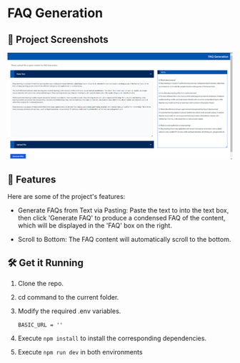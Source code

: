 # FAQ Generation

## 📸 Project Screenshots

![project-screenshot](../../assets/img/faqgen_ui_text.png)

## 🧐 Features

Here are some of the project's features:

- Generate FAQs from Text via Pasting: Paste the text to into the text box, then click 'Generate FAQ' to produce a condensed FAQ of the content, which will be displayed in the 'FAQ' box on the right.

- Scroll to Bottom: The FAQ content will automatically scroll to the bottom.

## 🛠️ Get it Running

1. Clone the repo.

2. cd command to the current folder.

3. Modify the required .env variables.
   ```
   BASIC_URL = ''
   ```
4. Execute `npm install` to install the corresponding dependencies.

5. Execute `npm run dev` in both environments
